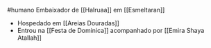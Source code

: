 #humano
Embaixador de [[Halruaa]] em [[Esmeltaran]]

- Hospedado em [[Areias Douradas]]
- Entrou na [[Festa de Dominica]] acompanhado por [[Emira Shaya Atallah]]